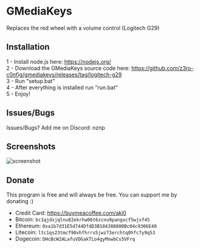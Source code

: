 # GMediaKeys
Replaces the red wheel with a volume control (Logitech G29)
## Installation

1 - Install node.js here: https://nodejs.org/ \
2 - Download the GMediaKeys source code here: https://github.com/z3ro-c0nfig/gmediakeys/releases/tag/logitech-g29 \
3 - Run "setup.bat"\
4 - After everything is installed run "run.bat"\
5 - Enjoy!
## Issues/Bugs

Issues/Bugs? Add me on Discord: nznp
## Screenshots

![screenshot](https://cdn.discordapp.com/attachments/1225889212411285526/1244026868655718460/image.png?ex=66539dce&is=66524c4e&hm=d4edd08715cb51a30a843f107973459886dc76612282c884ff7c50b765705577&)
## Donate
This program is free and will always be free. You can support me by donating :)

- Credit Card: https://buymeacoffee.com/aki0
- Bitcoin: `bc1qjdxjqlnu82ekrhw06t6zcnu9pangxcf5wjxf45`
- Ethereum: `0xa1b7d31E5d744DfdD3B184388800Bc04c9306E40`
- Litecoin: `ltc1qs23tmcf90vhfhrrx5jwz73erchtq0hfc7y9q53`
- Dogecoin: `DHcBcW2ALafuVDGakTLo4gyMnwbCs5VFrq`
